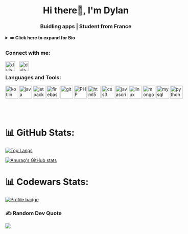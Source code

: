 <h1 align="center">Hi there👋, I'm Dylan</h1>
<h3 align="center">Buidling apps | Student from France</h3>

<details>
  <summary><strong>➡️ Click here to expand for Bio</strong></summary>

Hi there! I'm Dylan, an aspiring developer with a passion for coding and problem-solving. Currently pursuing a degree in Computer Science, I'm constantly exploring new technologies and seeking opportunities to expand my skill set. 

My GitHub repository serves as a digital portfolio where I showcase my projects and collaborate with fellow developers. I believe in the power of open-source and strive to contribute to the developer community by sharing my code and insights. 

Whether it's building web applications or diving into data analytics, I enjoy the process of turning ideas into **functional software**. Let's connect and collaborate to create **innovative solutions** together!

</details>

<h3 align="left">Connect with me:</h3>

<p>
  <a href="https://twitter.com/Dylan__Lmr"
    ><img
      style="padding-right:10px;"
      align="left"
      src="https://raw.githubusercontent.com/rahuldkjain/github-profile-readme-generator/master/src/images/icons/Social/twitter.svg"
      alt="dylanlmr"
      height="30"
      width="30"
  /></a>
  <a
    href="https://www.linkedin.com/in/dylan-lemaire-5b57b8234/"
    ><img
      align="left"
      src="https://raw.githubusercontent.com/rahuldkjain/github-profile-readme-generator/master/src/images/icons/Social/linked-in-alt.svg"
      alt="dylanlmr"
      height="30"
      width="30"
  /></a>
</p>
<br/>

<h3>Languages and Tools:</h3>

<p style="display: flex; align-items: center;">
  <a href="https://kotlinlang.org/" target="_blank" rel="noreferrer">
    <img
      align="left"
      src="https://cdn.jsdelivr.net/gh/devicons/devicon/icons/kotlin/kotlin-original.svg"
      width="40" 
      alt="kotlin"
    />
  </a>
  <a href="https://www.java.com/" target="_blank" rel="noreferrer">
    <img
      align="left"
      src="https://cdn.jsdelivr.net/gh/devicons/devicon/icons/java/java-original.svg"
      alt="java"
      width="40"
    />
  </a>
  <a href="https://developer.android.com/jetpack/compose?hl=en" target="_blank" rel="noreferrer">
    <img
      align="left"
      src="https://3.bp.blogspot.com/-VVp3WvJvl84/X0Vu6EjYqDI/AAAAAAAAPjU/ZOMKiUlgfg8ok8DY8Hc-ocOvGdB0z86AgCLcBGAsYHQ/s1600/jetpack%2Bcompose%2Bicon_RGB.png"
      alt="jetpack compose"
      width="40"
      height="40"
    />
  </a>
  <a href="https://firebase.google.com/" target="_blank" rel="noreferrer">
    <img
      align="left"
      src="https://cdn.jsdelivr.net/gh/devicons/devicon/icons/firebase/firebase-plain.svg"
      alt="firebase"
      width="40"
      height="40"
    />
  </a>
  <a href="https://git-scm.com/" target="_blank" rel="noreferrer">
    <img
      align="left"
      src="https://cdn.jsdelivr.net/gh/devicons/devicon/icons/git/git-original.svg"
      alt="git"
      width="40"
      height="40"
    />
  </a>
  <a href="https://www.php.net/" target="_blank" rel="noreferrer">
    <img
      align="left"
      src="https://cdn.jsdelivr.net/gh/devicons/devicon/icons/php/php-original.svg"
      alt="PHP"
      width="40"
      height="40"
    />
  </a>
  <a href="https://www.w3schools.com/html/" target="_blank" rel="noreferrer">
    <img
      align="left"
      src="https://cdn.jsdelivr.net/gh/devicons/devicon/icons/html5/html5-original.svg"
      alt="html5"
      width="40"
      height="40"
    />
  </a>
  <a href="https://www.w3schools.com/css/" target="_blank" rel="noreferrer">
    <img
      align="left"
      src="https://cdn.jsdelivr.net/gh/devicons/devicon/icons/css3/css3-original.svg"
      alt="css3"
      width="40"
      height="40"
    />
  </a>
  <a
    href="https://www.w3schools.com/js/" target="_blank" rel="noreferrer"
  >
    <img
      align="left"
      src="https://cdn.jsdelivr.net/gh/devicons/devicon/icons/javascript/javascript-original.svg"
      alt="javascript"
      width="40"
      height="40"
    />
  </a>
  <a href="https://www.linux.org/" target="_blank" rel="noreferrer">
    <img
      align="left"
      src="https://cdn.jsdelivr.net/gh/devicons/devicon/icons/linux/linux-original.svg"
      alt="linux"
      width="40"
      height="40"
    />
  </a>
  <a href="https://www.mongodb.com/" target="_blank" rel="noreferrer">
    <img
      align="left"
      src="https://cdn.jsdelivr.net/gh/devicons/devicon/icons/mongodb/mongodb-original-wordmark.svg"
      alt="mongodb"
      width="40"
      height="40"
    />
  </a>
  <a href="https://www.mysql.com/" target="_blank" rel="noreferrer">
    <img
      align="left"
      src="https://cdn.jsdelivr.net/gh/devicons/devicon/icons/mysql/mysql-original-wordmark.svg"
      alt="mysql"
      width="40"
      height="40"
    />
  </a>
  <a href="https://www.python.org/" target="_blank" rel="noreferrer">
    <img
      align="left"
      src="https://cdn.jsdelivr.net/gh/devicons/devicon/icons/python/python-original.svg"
      alt="python"
      width="40"
      height="40"
    />
  </a>
</p>
<br/>
<br/>

# 📊 GitHub Stats:

[![Top Langs](https://github-readme-stats-sigma-five.vercel.app/api/top-langs/?username=dylanlmr&size_weight=0.5&count_weight=0.5&layout=compact&theme=dark)](https://github.com/anuraghazra/github-readme-stats)

[![Anurag's GitHub stats](https://github-readme-stats-sigma-five.vercel.app/api?username=dylanlmr&show_icons=true&theme=dark)](https://github.com/anuraghazra/github-readme-stats)
<br/>

# 📊 Codewars Stats:
[![Profile badge](https://www.codewars.com/users/dylanlmr/badges/large)](https://www.codewars.com/users/dylanlmr)
<br/>

### ✍️ Random Dev Quote
![](https://quotes-github-readme.vercel.app/api?type=horizontal&theme=dark)
